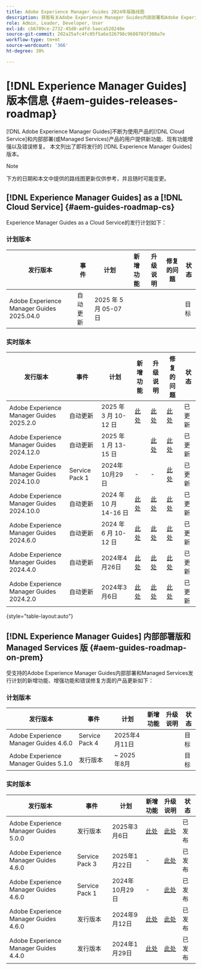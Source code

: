 ```yaml
---
title: Adobe Experience Manager Guides 2024年版路线图
description: 获取有关Adobe Experience Manager Guides内部部署和Adobe Experience Manager Guides as a Cloud Service的实时版本和即将发行的版本的信息
role: Admin, Leader, Developer, User
exl-id: cb6709ce-2732-45d0-adfd-5aeca520240e
source-git-commit: 202a25afc4fc05f5a6e326798c9608703f308a7e
workflow-type: tm+mt
source-wordcount: '366'
ht-degree: 30%

---
```


# [!DNL Experience Manager Guides]版本信息 {#aem-guides-releases-roadmap}

[!DNL Adobe Experience Manager Guides]不断为使用产品的[!DNL Cloud Service]和内部部署(或Managed Services)产品的用户提供新功能、现有功能增强以及错误修复。 本文列出了即将发行的 [!DNL Experience Manager Guides] 版本。

>[!NOTE]
>
>下方的日期和本文中提供的路线图更新仅供参考，并且随时可能变更。

## [!DNL Experience Manager Guides] as a [!DNL Cloud Service] {#aem-guides-roadmap-cs}

Experience Manager Guides as a Cloud Service的发行计划如下：

### 计划版本


| 发行版本 | 事件 | 计划 | 新增功能 | 升级说明 | 修复的问题 | 状态 |
|---|---|---|---|---|---|---|
| Adobe Experience Manager Guides 2025.04.0 | 自动更新 | 2025 年 5 月 05-07 日 |  |  |  | 目标 |

### 实时版本

| 发行版本 | 事件 | 计划 | 新增功能 | 升级说明 | 修复的问题 | 状态 |
|---|---|---|---|---|---|---|
| Adobe Experience Manager Guides 2025.2.0 | 自动更新 | 2025 年 3 月 10-12 日 | [此处](whats-new-2025-02-0.md) | [此处](upgrade-instructions-2025-02-0.md) | [此处](fixed-issues-2025-02-0.md) | 已更新 |
| Adobe Experience Manager Guides 2024.12.0 | 自动更新 | 2025 年 1 月 13-15 日 |  | [此处](upgrade-instructions-2024-12-0.md) | [此处](fixed-issues-2024-12-0.md) | 已更新 |
| Adobe Experience Manager Guides 2024.10.0 | Service Pack 1 | 2024年10月29日 | - | - | [此处](fixed-issues-2024-10-0-sp1.md) | 已更新 |
| Adobe Experience Manager Guides 2024.10.0 | 自动更新 | 2024 年 10 月 14-16 日 | [此处](whats-new-2024-10-0.md) | [此处](upgrade-instructions-2024-10-0.md) | [此处](fixed-issues-2024-10-0.md) | 已更新 |
| Adobe Experience Manager Guides 2024.6.0 | 自动更新 | 2024 年 6 月 10-12 日 | [此处](whats-new-2024-06-0.md) | [此处](upgrade-instructions-2024-06-0.md) | [此处](fixed-issues-2024-06-0.md) | 已更新 |
| Adobe Experience Manager Guides 2024.4.0 | 自动更新 | 2024年4月26日 | [此处](whats-new-2024-04-0.md) | [此处](upgrade-instructions-2024-04-0.md) | [此处](fixed-issues-2024-04-0.md) | 已更新 |
| Adobe Experience Manager Guides 2024.2.0 | 自动更新 | 2024年3月6日 | [此处](whats-new-2024-2-0.md) | [此处](upgrade-instructions-2024-2-0.md) | [此处](fixed-issues-2024-2-0.md) | 已更新 |

{style="table-layout:auto"}



## [!DNL Experience Manager Guides] 内部部署版和 Managed Services 版 {#aem-guides-roadmap-on-prem}

受支持的Adobe Experience Manager Guides内部部署和Managed Services发行计划的新增功能、增强功能和错误修复方面的产品更新如下：

### 计划版本

| 发行版本 | 事件 | 计划 | 新增功能 | 升级说明 | 状态 |
|---|---|---|---|---|---|
| Adobe Experience Manager Guides 4.6.0 | Service Pack 4 | 2025年4月11日 |  |  | 目标 |
| Adobe Experience Manager Guides 5.1.0 | 发行版本 | ~ 2025年8月 |  |  | 目标 |

### 实时版本

| 发行版本 | 事件 | 计划 | 新增功能 | 升级说明 | 状态 |
|---|---|---|---|---|---|
| Adobe Experience Manager Guides 5.0.0 | 发行版本 | 2025年3月6日 | [此处](whats-new-5-0-0.md) | [此处](upgrade-instructions-5-0-0.md) | 已发布 |
| Adobe Experience Manager Guides 4.6.0 | Service Pack 3 | 2025年1月22日 | - | [此处](upgrade-instructions-4-6-0-sp2.md) | 已发布 |
| Adobe Experience Manager Guides 4.6.0 | Service Pack 1 | 2024年10月29日 | - | [此处](upgrade-instructions-4-6-0-sp1.md) | 已发布 |
| Adobe Experience Manager Guides 4.6.0 | 发行版本 | 2024年9月12日 | [此处](whats-new-4-6.md) | [此处](upgrade-instructions-4-6-0.md) | 已发布 |
| Adobe Experience Manager Guides 4.4.0 | 发行版本 | 2024年1月29日 | [此处](whats-new-4-4.md) | [此处](upgrade-instructions-4-4.md) | 已发布 |



